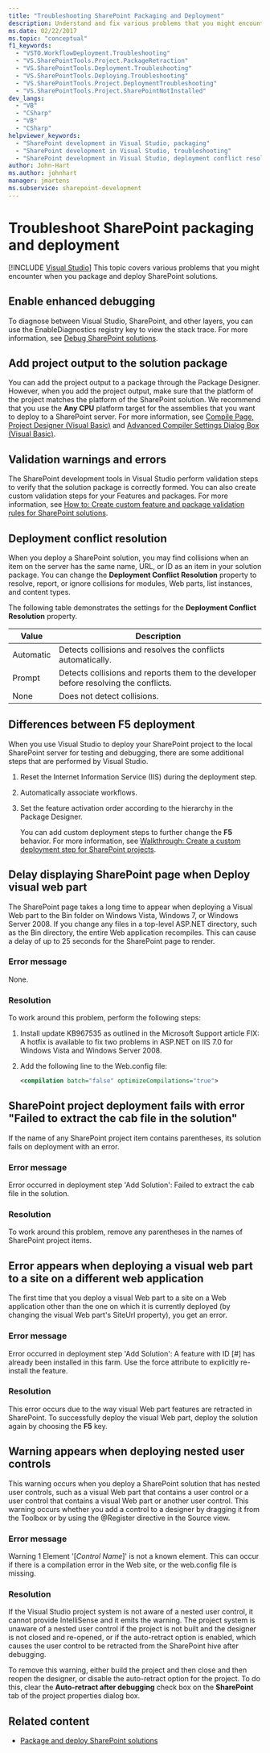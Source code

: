 ```yaml
---
title: "Troubleshooting SharePoint Packaging and Deployment"
description: Understand and fix various problems that you might encounter when you package and deploy SharePoint solutions.
ms.date: 02/22/2017
ms.topic: "conceptual"
f1_keywords:
  - "VSTO.WorkflowDeployment.Troubleshooting"
  - "VS.SharePointTools.Project.PackageRetraction"
  - "VS.SharePointTools.Deployment.Troubleshooting"
  - "VS.SharePointTools.Deploying.Troubleshooting"
  - "VS.SharePointTools.Project.DeploymentTroubleshooting"
  - "VS.SharePointTools.Project.SharePointNotInstalled"
dev_langs:
  - "VB"
  - "CSharp"
  - "VB"
  - "CSharp"
helpviewer_keywords:
  - "SharePoint development in Visual Studio, packaging"
  - "SharePoint development in Visual Studio, troubleshooting"
  - "SharePoint development in Visual Studio, deployment conflict resolution"
author: John-Hart
ms.author: johnhart
manager: jmartens
ms.subservice: sharepoint-development
---
```

# Troubleshoot SharePoint packaging and deployment

 [!INCLUDE [Visual Studio](~/includes/applies-to-version/vs-windows-only.md)]
  This topic covers various problems that you might encounter when you package and deploy SharePoint solutions.

## Enable enhanced debugging
 To diagnose between Visual Studio, SharePoint, and other layers, you can use the EnableDiagnostics registry key to view the stack trace. For more information, see [Debug SharePoint solutions](../sharepoint/debugging-sharepoint-solutions.md).

## Add project output to the solution package
 You can add the project output to a package through the Package Designer. However, when you add the project output, make sure that the platform of the project matches the platform of the SharePoint solution. We recommend that you use the **Any CPU** platform target for the assemblies that you want to deploy to a SharePoint server. For more information, see [Compile Page, Project Designer &#40;Visual Basic&#41;](../ide/reference/compile-page-project-designer-visual-basic.md) and [Advanced Compiler Settings Dialog Box &#40;Visual Basic&#41;](../ide/reference/advanced-compiler-settings-dialog-box-visual-basic.md).

## Validation warnings and errors
 The SharePoint development tools in Visual Studio perform validation steps to verify that the solution package is correctly formed. You can also create custom validation steps for your Features and packages. For more information, see [How to: Create custom feature and package validation rules for SharePoint solutions](../sharepoint/how-to-create-custom-feature-and-package-validation-rules-for-sharepoint-solutions.md).

## Deployment conflict resolution
 When you deploy a SharePoint solution, you may find collisions when an item on the server has the same name, URL, or ID as an item in your solution package. You can change the **Deployment Conflict Resolution** property to resolve, report, or ignore collisions for modules, Web parts, list instances, and content types.

 The following table demonstrates the settings for the **Deployment Conflict Resolution** property.

|Value|Description|
|-----------|-----------------|
|Automatic|Detects collisions and resolves the conflicts automatically.|
|Prompt|Detects collisions and reports them to the developer before resolving the conflicts.|
|None|Does not detect collisions.|

## Differences between F5 deployment
 When you use Visual Studio to deploy your SharePoint project to the local SharePoint server for testing and debugging, there are some additional steps that are performed by Visual Studio.

1. Reset the Internet Information Service (IIS) during the deployment step.

2. Automatically associate workflows.

3. Set the feature activation order according to the hierarchy in the Package Designer.

   You can add custom deployment steps to further change the **F5** behavior. For more information, see [Walkthrough: Create a custom deployment step for SharePoint projects](../sharepoint/walkthrough-creating-a-custom-deployment-step-for-sharepoint-projects.md).

## Delay displaying SharePoint page when Deploy visual web part
 The SharePoint page takes a long time to appear when deploying a Visual Web part to the Bin folder on Windows Vista, Windows 7, or Windows Server 2008. If you change any files in a top-level ASP.NET directory, such as the Bin directory, the entire Web application recompiles. This can cause a delay of up to 25 seconds for the SharePoint page to render.

### Error message
 None.

### Resolution
 To work around this problem, perform the following steps:

1. Install update KB967535 as outlined in the Microsoft Support article FIX: A hotfix is available to fix two problems in ASP.NET on IIS 7.0 for Windows Vista and Windows Server 2008.

2. Add the following line to the Web.config file:

    ```xml
    <compilation batch="false" optimizeCompilations="true">
    ```

## SharePoint project deployment fails with error "Failed to extract the cab file in the solution"
 If the name of any SharePoint project item contains parentheses, its solution fails on deployment with an error.

### Error message
 Error occurred in deployment step 'Add Solution': Failed to extract the cab file in the solution.

### Resolution
 To work around this problem, remove any parentheses in the names of SharePoint project items.

## Error appears when deploying a visual web part to a site on a different web application
 The first time that you deploy a visual Web part to a site on a Web application other than the one on which it is currently deployed (by changing the visual Web part's SiteUrl property), you get an error.

### Error message
 Error occurred in deployment step 'Add Solution': A feature with ID [#] has already been installed in this farm. Use the force attribute to explicitly re-install the feature.

### Resolution
 This error occurs due to the way visual Web part features are retracted in SharePoint. To successfully deploy the visual Web part, deploy the solution again by choosing the **F5** key.

## Warning appears when deploying nested user controls
 This warning occurs when you deploy a SharePoint solution that has nested user controls, such as a visual Web part that contains a user control or a user control that contains a visual Web part or another user control. This warning occurs whether you add a control to a designer by dragging it from the Toolbox or by using the @Register directive in the Source view.

### Error message
 Warning 1 Element '[*Control Name*]' is not a known element. This can occur if there is a compilation error in the Web site, or the web.config file is missing.

### Resolution
 If the Visual Studio project system is not aware of a nested user control, it cannot provide IntelliSense and it emits the warning. The project system is unaware of a nested user control if the project is not built and the designer is not closed and re-opened, or if the auto-retract option is enabled, which causes the user control to be retracted from the SharePoint hive after debugging.

 To remove this warning, either build the project and then close and then reopen the designer, or disable the auto-retract option for the project. To do this, clear the **Auto-retract after debugging** check box on the **SharePoint** tab of the project properties dialog box.

## Related content

- [Package and deploy SharePoint solutions](../sharepoint/packaging-and-deploying-sharepoint-solutions.md)